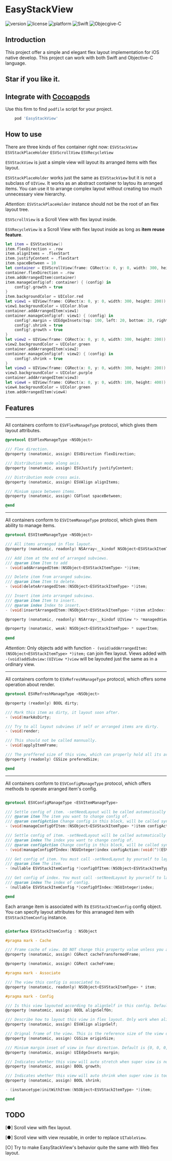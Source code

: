 # EasyStackView

![version](https://img.shields.io/cocoapods/v/EasyStackView)
![license](https://img.shields.io/github/license/Elenionl/EasyStackView)
![platform](https://img.shields.io/cocoapods/p/EasyStackView)
![Swift](https://img.shields.io/badge/Swfit-●-orange)
![Objecgive-C](https://img.shields.io/badge/Objective--C-●-blue)

## Introduction

This project offer a simple and elegant flex layout implementation for iOS native develop. This project can work with both Swift and Objective-C language.

## **Star** if you like it.

## Integrate with [Cocoapods](https://cocoapods.org)

Use this firm to find `podfile` script for your project.

``` Ruby
    pod 'EasyStackView'
```

## How to use

There are three kinds of flex container right now:
`ESVStackView`
`ESVStackPlaceHolder`
`ESVScrollView`
`ESVRecycleView`

`ESVStackView` is just a simple view will layout its arranged items with flex layout.

`ESVStackPlaceHolder` works just the same as `ESVStackView` but it is not a subclass of `UIView`. It works as an abstract container to laytou its arranged items. You can use it to arrange complex layout without creating too much unnecessary view hierarchy.

*Attention:* `ESVStackPlaceHolder` instance should not be the root of an flex layout tree.

`ESVScrollView` is a Scroll View with flex layout inside.

`ESVRecycleView` is a Scroll View with flex layout inside as long as **item reuse feature**.

``` Swift
let item = ESVStackView()
item.flexDirection = .row
item.alignItems = .flexStart
item.justifyContent = .flexStart
item.spaceBetween = 10
let container = ESVScrollView(frame: CGRect(x: 0, y: 0, width: 300, height:700))
container.flexDirection = .row
item.addArrangedItem(container)
item.manageConfig(of: container) { (config) in
    config?.growth = true
}
item.backgroundColor = UIColor.red
let view1 = UIView(frame: CGRect(x: 0, y: 0, width: 300, height: 200))
view1.backgroundColor = UIColor.blue
container.addArrangedItem(view1)
container.manageConfig(of: view1) { (config) in
    config?.margin = UIEdgeInsets(top: 100, left: 20, bottom: 20, right: 20)
    config?.shrink = true
    config?.growth = true
}
let view2 = UIView(frame: CGRect(x: 0, y: 0, width: 300, height: 200))
view2.backgroundColor = UIColor.green
container.addArrangedItem(view2)
container.manageConfig(of: view2) { (config) in
    config?.shrink = true
}
let view3 = UIView(frame: CGRect(x: 0, y: 0, width: 300, height: 200))
view3.backgroundColor = UIColor.purple
container.addArrangedItem(view3)
let view4 = UIView(frame: CGRect(x: 0, y: 0, width: 100, height: 400))
view4.backgroundColor = UIColor.green
item.addArrangedItem(view4)
```

## Features

---

All containers conform to `ESVFlexManageType` protocol, which gives them layout attributes.

``` Objective-C
@protocol ESVFlexManageType <NSObject>

/// Flex direction.
@property (nonatomic, assign) ESVDirection flexDirection;

/// Distribution mode along axis.
@property (nonatomic, assign) ESVJustify justifyContent;

/// Distribution mode cross axis.
@property (nonatomic, assign) ESVAlign alignItems;

/// Minium space between items.
@property (nonatomic, assign) CGFloat spaceBetween;

@end
```

---

All containers conform to `ESVItemManageType` protocol, which gives them ability to manage items.


``` Objective-C
@protocol ESVItemManageType <NSObject>

/// All items arranged in flex layout.
@property (nonatomic, readonly) NSArray<__kindof NSObject<ESVStackItemType> *> *arrangedItems;

/// Add item at the end of arranged subviews.
/// @param item Item to add
- (void)addArrangedItem:(NSObject<ESVStackItemType> *)item;

/// Delete item from arranged subview.
/// @param item Item to delete.
- (void)deleteArrangedItem:(NSObject<ESVStackItemType> *)item;

/// Insert item into arranged subviews.
/// @param item Item to insert.
/// @param index Index to insert.
- (void)insertArrangedItem:(NSObject<ESVStackItemType> *)item atIndex:(NSUInteger)index;

@property (nonatomic, readonly) NSArray<__kindof UIView *> *managedViews;

@property (nonatomic, weak) NSObject<ESVStackItemType> * superItem;
 
@end
```

*Attention:* Only objects add with function `- (void)addArrangedItem:(NSObject<ESVStackItemType> *)item;` can join flex layout. Views added with `-(void)addSubview:(UIView *)view` will be layouted just the same as in a ordinary view.

---

All containers conform to `ESVRefreshManageType` protocol, which offers some operation about render.

``` Objective-C
@protocol ESVRefreshManageType <NSObject>

@property (readonly) BOOL dirty;

/// Mark this item as dirty, it layout soon after.
- (void)markAsDirty;

/// Try to all layout subviews if self or arranged items are dirty.
- (void)render;

/// This should not be called mannually.
- (void)applyItemFrame;

/// The preffered size of this view, which can properly hold all its arranged items.
@property (readonly) CGSize preferedSize;

@end
```
---

All containers conform to `ESVConfigManageType` protocol, which offers methods to operate arranged item's config.

``` Objective-C

@protocol ESVConfigManageType <ESVItemManageType>

/// Settle config of item. -setNeedLayout will be called automatically after change config.
/// @param item The item you want to change config of.
/// @param configAction Change config in this block, will be called synchronized. There is no retain circle problem.
- (void)manageConfigOfItem:(NSObject<ESVStackItemType> *)item configAction:(void(^)(ESVStackItemConfig * _Nullable config))configAction;

/// Settle config of item. -setNeedLayout will be called automatically after change config.
/// @param index The index you want to change config of.
/// @param configAction Change config in this block, will be called synchronized. There is no retain circle problem.
- (void)manageConfigOfIndex:(NSUInteger)index configAction:(void(^)(ESVStackItemConfig * _Nullable config))configAction;

/// Get config of item. You must call -setNeedLayout by yourself to layout again.
/// @param item The item.
- (nullable ESVStackItemConfig *)configOfItem:(NSObject<ESVStackItemType> *)item;

/// Get config of index. You must call -setNeedLayout by yourself to layout again.
/// @param index The index of config.
- (nullable ESVStackItemConfig *)configOfIndex:(NSUInteger)index;

@end

```

Each arrange item is associated with its `ESVStackItemConfig` config object. You can specify layout attributes for this arranaged item with `ESVStackItemConfig` instance.

``` Objective-C

@interface ESVStackItemConfig : NSObject

#pragma mark - Cache

/// Frame cache of view. DO NOT change this property value unless you are pretty sure what you are doing.
@property (nonatomic, assign) CGRect cacheTransformedFrame;

@property (nonatomic, assign) CGRect cacheFrame;

#pragma mark - Associate

/// The view this config is associated to.
@property (nonatomic, readonly) NSObject<ESVStackItemType> * item;

#pragma mark - Config

/// Is this view layouted according to alignSelf in this config. Default is false.
@property (nonatomic, assign) BOOL alignSelfOn;

/// Describe how to layout this view in flex layout. Only work when alignSelfOn is true.
@property (nonatomic, assign) ESVAlign alignSelf;

/// Orignal frame of the view. This is the reference size of the view during layout. Default is view's size when added into arranged views array.
@property (nonatomic, assign) CGSize originSize;

/// Minium margin inset of view in four direction. Default is {0, 0, 0, 0,}.
@property (nonatomic, assign) UIEdgeInsets margin;

/// Indicates whether this view will auto stretch when super view is not filled along axis. Default is false.
@property (nonatomic, assign) BOOL growth;

/// Indicates whether this view will auto shrink when super view is too narrow along axis. Default is false.
@property (nonatomic, assign) BOOL shrink;

- (instancetype)initWithItem:(NSObject<ESVStackItemType> *)item;

@end

```

## TODO

[●] Scroll view with flex layout.

[●] Scroll view with view reusable, in order to replace `UITableView`.

[○] Try to make EasyStackView's behavior quite the same with Web flex layout.
